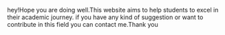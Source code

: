 hey!Hope you are doing well.This website aims to help students to excel in their academic journey. if you have  any kind of suggestion or want to contribute in this field you can contact me.Thank you
 
 
